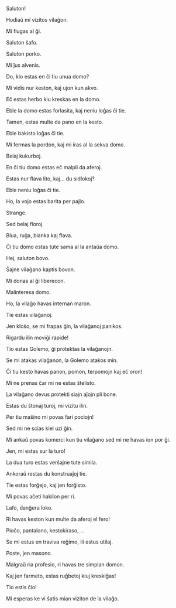 Saluton!

Hodiaŭ mi vizitos vilaĝon.

Mi flugas al ĝi.

Saluton ŝafo.

Saluton porko.

Mi ĵus alvenis.

Do, kio estas en ĉi tiu unua domo?

Mi vidis nur keston, kaj ujon kun akvo.

Eĉ estas herbo kiu kreskas en la domo.

Eble la domo estas forlasita, kaj neniu loĝas ĉi tie.

Tamen, estas multe da pano en la kesto.

Eble bakisto loĝas ĉi tie.

Mi fermas la pordon, kaj mi iras al la sekva domo.

Belaj kukurboj.

En ĉi tiu domo estas eĉ malpli da aferoj.

Estas nur flava lito, kaj... du sidlokoj?

Eble neniu loĝas ĉi tie.

Ho, la vojo estas barita per pajlo.

Strange.

Sed belaj floroj. 

Blua, ruĝa, blanka kaj flava.

Ĉi tiu domo estas tute sama al la antaŭa domo.

Hej, saluton bovo.

Ŝajne vilaĝano kaptis bovon.

Mi donas al ĝi liberecon.

Malinteresa domo.

Ho, la vilaĝo havas internan maron.

Tie estas vilaĝanoj.

Jen kloŝo, se mi frapas ĝin, la vilaĝanoj panikos.

Rigardu ilin moviĝi rapide!

Tio estas Golemo, ĝi protektas la vilaĝanojn.

Se mi atakas vilaĝanon, la Golemo atakos min.

Ĉi tiu kesto havas panon, pomon, terpomojn kaj eĉ oron!

Mi ne prenas ĉar mi ne estas ŝtelisto.

La vilaĝano devus protekti siajn aĵojn pli bone.

Estas du ŝtonaj turoj, mi vizitu ilin.

Per tiu maŝino mi povas fari pociojn!

Sed mi ne scias kiel uzi ĝin.

Mi ankaŭ povas komerci kun tiu vilaĝano sed mi ne havas ion por ĝi.

Jen, mi estas sur la turo!

La dua turo estas verŝajne tute simila.

Ankoraŭ restas du konstruaĵoj tie.

Tie estas forĝejo, kaj jen forĝisto.

Mi povas aĉeti hakilon per ri.

Lafo, danĝera loko.

Ri havas keston kun multe da aferoj el fero!

Pioĉo, pantalono, kestokiraso, ...

Se mi estus en traviva reĝimo, ili estus utilaj.

Poste, jen masono.

Malgraŭ ria profesio, ri havas tre simplan domon.

Kaj jen farmeto, estas ruĝbetoj kiuj kreskiĝas!

Tio estis ĉio!

Mi esperas ke vi ŝatis mian viziton de la vilaĝo.